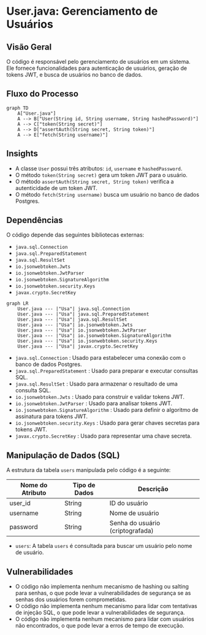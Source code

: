 # User.java: Gerenciamento de Usuários

## Visão Geral
O código é responsável pelo gerenciamento de usuários em um sistema. Ele fornece funcionalidades para autenticação de usuários, geração de tokens JWT, e busca de usuários no banco de dados.

## Fluxo do Processo

```mermaid
graph TD
    A["User.java"]
    A --> B["User(String id, String username, String hashedPassword)"]
    A --> C["token(String secret)"]
    A --> D["assertAuth(String secret, String token)"]
    A --> E["fetch(String username)"]
```

## Insights
- A classe `User` possui três atributos: `id`, `username` e `hashedPassword`.
- O método `token(String secret)` gera um token JWT para o usuário.
- O método `assertAuth(String secret, String token)` verifica a autenticidade de um token JWT.
- O método `fetch(String username)` busca um usuário no banco de dados Postgres.

## Dependências
O código depende das seguintes bibliotecas externas:
- `java.sql.Connection`
- `java.sql.PreparedStatement`
- `java.sql.ResultSet`
- `io.jsonwebtoken.Jwts`
- `io.jsonwebtoken.JwtParser`
- `io.jsonwebtoken.SignatureAlgorithm`
- `io.jsonwebtoken.security.Keys`
- `javax.crypto.SecretKey`

```mermaid
graph LR
    User.java --- |"Usa"| java.sql.Connection
    User.java --- |"Usa"| java.sql.PreparedStatement
    User.java --- |"Usa"| java.sql.ResultSet
    User.java --- |"Usa"| io.jsonwebtoken.Jwts
    User.java --- |"Usa"| io.jsonwebtoken.JwtParser
    User.java --- |"Usa"| io.jsonwebtoken.SignatureAlgorithm
    User.java --- |"Usa"| io.jsonwebtoken.security.Keys
    User.java --- |"Usa"| javax.crypto.SecretKey
```

- `java.sql.Connection` : Usado para estabelecer uma conexão com o banco de dados Postgres.
- `java.sql.PreparedStatement` : Usado para preparar e executar consultas SQL.
- `java.sql.ResultSet` : Usado para armazenar o resultado de uma consulta SQL.
- `io.jsonwebtoken.Jwts` : Usado para construir e validar tokens JWT.
- `io.jsonwebtoken.JwtParser` : Usado para analisar tokens JWT.
- `io.jsonwebtoken.SignatureAlgorithm` : Usado para definir o algoritmo de assinatura para tokens JWT.
- `io.jsonwebtoken.security.Keys` : Usado para gerar chaves secretas para tokens JWT.
- `javax.crypto.SecretKey` : Usado para representar uma chave secreta.

## Manipulação de Dados (SQL)
A estrutura da tabela `users` manipulada pelo código é a seguinte:

| Nome do Atributo | Tipo de Dados | Descrição |
|------------------|---------------|-----------|
| user_id          | String        | ID do usuário |
| username         | String        | Nome de usuário |
| password         | String        | Senha do usuário (criptografada) |

- `users`: A tabela `users` é consultada para buscar um usuário pelo nome de usuário.

## Vulnerabilidades
- O código não implementa nenhum mecanismo de hashing ou salting para senhas, o que pode levar a vulnerabilidades de segurança se as senhas dos usuários forem comprometidas.
- O código não implementa nenhum mecanismo para lidar com tentativas de injeção SQL, o que pode levar a vulnerabilidades de segurança.
- O código não implementa nenhum mecanismo para lidar com usuários não encontrados, o que pode levar a erros de tempo de execução.
